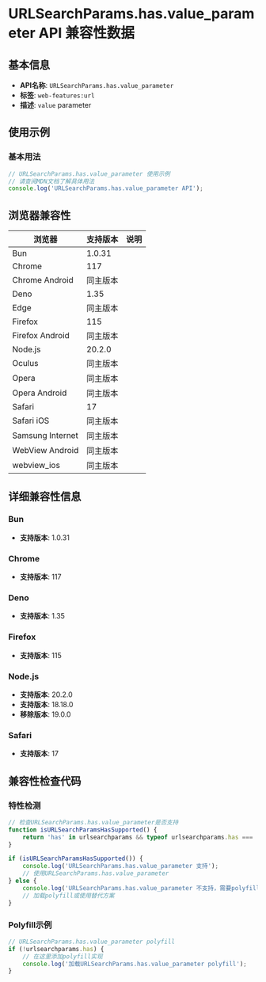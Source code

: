 # URLSearchParams.has.value_parameter API 兼容性数据

## 基本信息

- **API名称**: `URLSearchParams.has.value_parameter`
- **标签**: `web-features:url`
- **描述**: `value` parameter

## 使用示例

### 基本用法

```javascript
// URLSearchParams.has.value_parameter 使用示例
// 请查阅MDN文档了解具体用法
console.log('URLSearchParams.has.value_parameter API');
```

## 浏览器兼容性

| 浏览器 | 支持版本 | 说明 |
|--------|----------|------|
| Bun | 1.0.31 |  |
| Chrome | 117 |  |
| Chrome Android | 同主版本 |  |
| Deno | 1.35 |  |
| Edge | 同主版本 |  |
| Firefox | 115 |  |
| Firefox Android | 同主版本 |  |
| Node.js | 20.2.0 |  |
| Oculus | 同主版本 |  |
| Opera | 同主版本 |  |
| Opera Android | 同主版本 |  |
| Safari | 17 |  |
| Safari iOS | 同主版本 |  |
| Samsung Internet | 同主版本 |  |
| WebView Android | 同主版本 |  |
| webview_ios | 同主版本 |  |

## 详细兼容性信息

### Bun

- **支持版本**: 1.0.31

### Chrome

- **支持版本**: 117

### Deno

- **支持版本**: 1.35

### Firefox

- **支持版本**: 115

### Node.js

- **支持版本**: 20.2.0
- **支持版本**: 18.18.0
- **移除版本**: 19.0.0

### Safari

- **支持版本**: 17

## 兼容性检查代码

### 特性检测

```javascript
// 检查URLSearchParams.has.value_parameter是否支持
function isURLSearchParamsHasSupported() {
    return 'has' in urlsearchparams && typeof urlsearchparams.has === 'function';
}

if (isURLSearchParamsHasSupported()) {
    console.log('URLSearchParams.has.value_parameter 支持');
    // 使用URLSearchParams.has.value_parameter
} else {
    console.log('URLSearchParams.has.value_parameter 不支持，需要polyfill');
    // 加载polyfill或使用替代方案
}
```

### Polyfill示例

```javascript
// URLSearchParams.has.value_parameter polyfill
if (!urlsearchparams.has) {
    // 在这里添加polyfill实现
    console.log('加载URLSearchParams.has.value_parameter polyfill');
}
```

